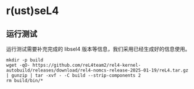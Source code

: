 # r(ust)seL4


## 运行测试

运行测试需要补充完成的 libsel4 版本等信息，我们采用已经生成好的信息使用。

```
mkdir -p build
wget -qO- https://github.com/reL4team2/rel4-kernel-autobuild/releases/download/rel4-nomcs-release-2025-01-19/reL4.tar.gz | gunzip | tar -xvf - -C build --strip-components 2
rm build/bin/*
```
